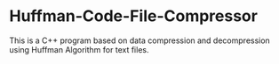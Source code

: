# Huffman-Code-File-Compressor
This is a C++ program based on data compression and decompression using Huffman Algorithm for text files.
